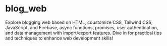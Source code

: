# blog_web
Explore blogging web based on  HTML, coustomize CSS, Tailwind CSS, JavaScript, and Firebase, async functions, promises, user authentication, and data management with import/export features. Dive in for practical tips and techniques to enhance  web development skills!
